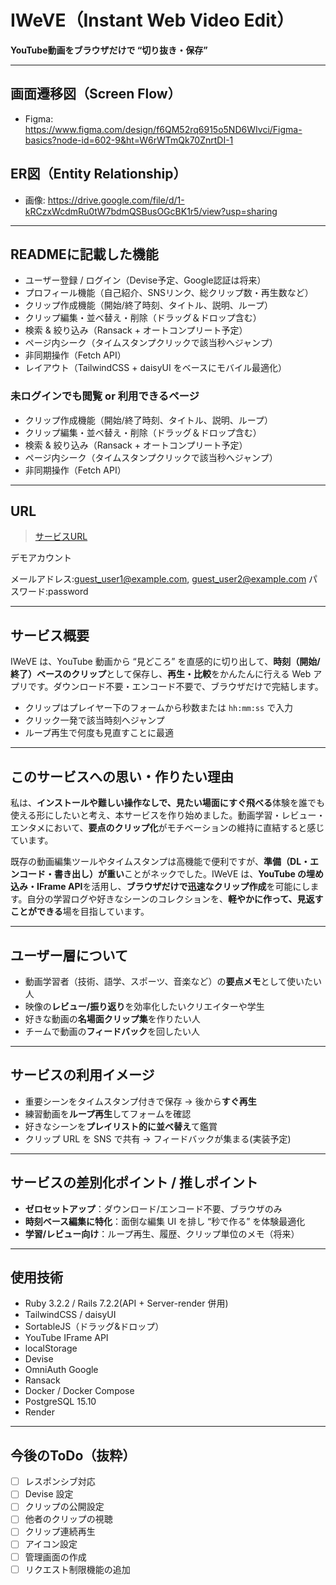 # IWeVE（Instant Web Video Edit）

**YouTube動画をブラウザだけで “切り抜き・保存”**

---

## 画面遷移図（Screen Flow）
- Figma: https://www.figma.com/design/f6QM52rq6915o5ND6WIvci/Figma-basics?node-id=602-9&ht=W6rWTmQk70ZnrtDI-1

## ER図（Entity Relationship）
- 画像: https://drive.google.com/file/d/1-kRCzxWcdmRu0tW7bdmQSBusOGcBK1r5/view?usp=sharing

---

## READMEに記載した機能
- ユーザー登録 / ログイン（Devise予定、Google認証は将来）
- プロフィール機能（自己紹介、SNSリンク、総クリップ数・再生数など）
- クリップ作成機能（開始/終了時刻、タイトル、説明、ループ）
- クリップ編集・並べ替え・削除（ドラッグ＆ドロップ含む）
- 検索 & 絞り込み（Ransack + オートコンプリート予定）
- ページ内シーク（タイムスタンプクリックで該当秒へジャンプ）
- 非同期操作（Fetch API）
- レイアウト（TailwindCSS + daisyUI をベースにモバイル最適化）

### 未ログインでも閲覧 or 利用できるページ
- クリップ作成機能（開始/終了時刻、タイトル、説明、ループ）
- クリップ編集・並べ替え・削除（ドラッグ＆ドロップ含む）
- 検索 & 絞り込み（Ransack + オートコンプリート予定）
- ページ内シーク（タイムスタンプクリックで該当秒へジャンプ）
- 非同期操作（Fetch API）

---

## URL
> [サービスURL](https://instant-web-video-edit.jp/)

デモアカウント

メールアドレス:guest_user1@example.com, guest_user2@example.com
パスワード:password

---

## サービス概要
IWeVE は、YouTube 動画から “見どころ” を直感的に切り出して、**時刻（開始/終了）ベースのクリップ**として保存し、**再生・比較**をかんたんに行える Web アプリです。ダウンロード不要・エンコード不要で、ブラウザだけで完結します。

- クリップはプレイヤー下のフォームから秒数または `hh:mm:ss` で入力
- クリック一発で該当時刻へジャンプ
- ループ再生で何度も見直すことに最適

---

## このサービスへの思い・作りたい理由
私は、**インストールや難しい操作なしで、見たい場面にすぐ飛べる**体験を誰でも使える形にしたいと考え、本サービスを作り始めました。動画学習・レビュー・エンタメにおいて、**要点のクリップ化**がモチベーションの維持に直結すると感じています。

既存の動画編集ツールやタイムスタンプは高機能で便利ですが、**準備（DL・エンコード・書き出し）が重い**ことがネックでした。IWeVE は、**YouTube の埋め込み・IFrame API**を活用し、**ブラウザだけで迅速なクリップ作成**を可能にします。自分の学習ログや好きなシーンのコレクションを、**軽やかに作って、見返すことができる**場を目指しています。

---

## ユーザー層について
- 動画学習者（技術、語学、スポーツ、音楽など）の**要点メモ**として使いたい人
- 映像の**レビュー/振り返り**を効率化したいクリエイターや学生
- 好きな動画の**名場面クリップ集**を作りたい人
- チームで動画の**フィードバック**を回したい人

---

## サービスの利用イメージ
- 重要シーンをタイムスタンプ付きで保存 → 後から**すぐ再生**
- 練習動画を**ループ再生**してフォームを確認
- 好きなシーンを**プレイリスト的に並べ替え**て鑑賞
- クリップ URL を SNS で共有 → フィードバックが集まる(実装予定)

---

## サービスの差別化ポイント / 推しポイント
- **ゼロセットアップ**：ダウンロード/エンコード不要、ブラウザのみ
- **時刻ベース編集に特化**：面倒な編集 UI を排し “秒で作る” を体験最適化
- **学習/レビュー向け**：ループ再生、履歴、クリップ単位のメモ（将来）

---

## 使用技術
- Ruby 3.2.2 / Rails 7.2.2(API + Server-render 併用)
- TailwindCSS / daisyUI
- SortableJS（ドラッグ&ドロップ）
- YouTube IFrame API
- localStorage
- Devise
- OmniAuth Google
- Ransack
- Docker / Docker Compose
- PostgreSQL 15.10
- Render

---

## 今後のToDo（抜粋）
- [ ] レスポンシブ対応
- [ ] Devise 設定
- [ ] クリップの公開設定
- [ ] 他者のクリップの視聴
- [ ] クリップ連続再生
- [ ] アイコン設定
- [ ] 管理画面の作成
- [ ] リクエスト制限機能の追加
